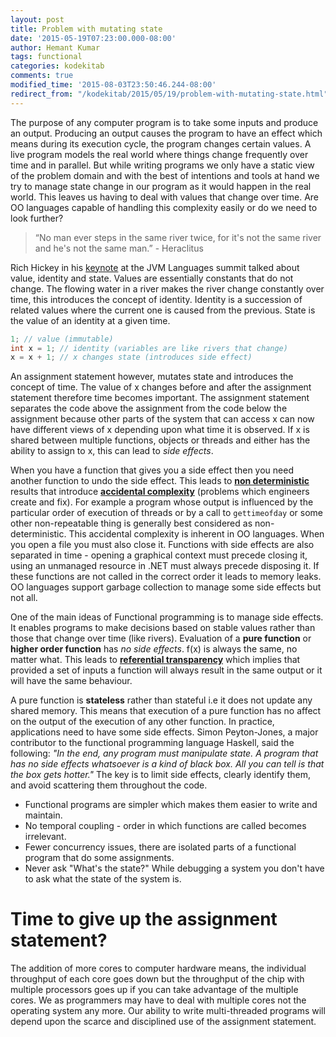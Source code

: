 ```yaml
---
layout: post
title: Problem with mutating state
date: '2015-05-19T07:23:00.000-08:00'
author: Hemant Kumar
tags: functional
categories: kodekitab
comments: true
modified_time: '2015-08-03T23:50:46.244-08:00'
redirect_from: "/kodekitab/2015/05/19/problem-with-mutating-state.html"
---
```


The purpose of any computer program is to take some inputs and produce an output. Producing an output causes the program to have an effect which means during its execution cycle, the program changes certain values. A live program models the real world where things change frequently over time and in parallel. But while writing programs we only have a static view of the problem domain and with the best of intentions and tools at hand we try to manage state change in our program as it would happen in the real world. This leaves us having to deal with values that change over time. Are OO languages capable of handling this complexity easily or do we need to look further?


<blockquote>“No man ever steps in the same river twice, for it's not the same river and he's not the same man.” - Heraclitus</blockquote>

Rich Hickey in his [keynote](http://www.infoq.com/presentations/Are-We-There-Yet-Rich-Hickey) at the JVM Languages summit talked about value, identity and state. Values are essentially constants that do not change.  The flowing water in a river makes the river change constantly over time, this introduces the concept of identity. Identity is a succession of related values where the current one is caused from the previous. State is the value of an identity at a given time.

```java
1; // value (immutable)
int x = 1; // identity (variables are like rivers that change)
x = x + 1; // x changes state (introduces side effect)
```

An assignment statement however, mutates state and introduces the concept of time. The value of x changes before and after the assignment statement therefore time becomes important. The assignment statement separates the code above the assignment from the code below the assignment because other parts of the system that can access x can now have different views of x depending upon what time it is observed. If x is shared between multiple functions, objects or threads and either has the ability to assign to x, this can lead to *side effects*.

When you have a function that gives you a side effect then you need another function to undo the side effect. This leads to [**non deterministic**](https://en.wikipedia.org/wiki/Nondeterministic_algorithm) results  that introduce [**accidental complexity**](https://en.wikipedia.org/wiki/No_Silver_Bullet) (problems which engineers create and fix). For example a program whose output is influenced by the particular order of execution of threads or by a call to `gettimeofday` or some other non-repeatable thing is generally best considered as non-deterministic. This accidental complexity is inherent in OO languages. When you open a file you must also close it. Functions with side effects are also separated in time - opening a graphical context must precede closing it, using an unmanaged resource in .NET must always precede disposing it. If these functions are not called in the correct order it leads to memory leaks. OO languages support garbage collection to manage some side effects but not all.

One of the main ideas of Functional programming is to manage side effects. It enables programs to make decisions based on stable values rather than those that change over time (like rivers). Evaluation of a **pure function** or **higher order function** has *no side effects*. f(x) is always the same, no matter what. This leads to [**referential transparency**](https://wiki.haskell.org/Referential_transparency) which implies that provided a set of inputs a function will always result in the same output or it will have the same behaviour.

A pure function is **stateless** rather than stateful i.e it does not update any shared memory. This means that execution of a pure function has no affect on the output of the execution of any other function. In practice, applications need to have some side effects. Simon Peyton-Jones, a major contributor to the functional programming language Haskell, said the following: *"In the end, any program must manipulate state. A program that has no side effects whatsoever is a kind of black box. All you can tell is that the box gets hotter."* The key is to limit side effects, clearly identify them, and avoid scattering them throughout the code.

* Functional programs are simpler which makes them easier to write and maintain.
* No temporal coupling - order in which functions are called becomes irrelevant.
* Fewer concurrency issues, there are isolated parts of a functional program that do some assignments.
* Never ask "What's the state?" While debugging a system you don't have to ask what the state of the system is.

# Time to give up the assignment statement?

The addition of more cores to computer hardware means, the individual throughput of each core goes down but the throughput of the chip with multiple processors goes up if you can take advantage of the multiple cores. We as programmers may have to deal with multiple cores not the operating system any more. Our ability to write multi-threaded programs will depend upon the scarce and disciplined use of the assignment statement.
